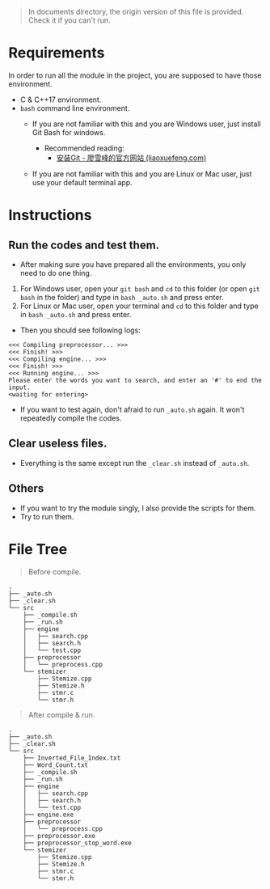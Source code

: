 > In documents directory, the origin version of this file is provided. Check it if you can't run.

# Requirements

In order to run all the module in the project, you are supposed to have those environment.

- C & C++17 environment.
- `bash` command line environment.
  - If you are not familiar with this and you are Windows user, just install Git Bash for windows.
    - Recommended reading: 
      - [安装Git - 廖雪峰的官方网站 (liaoxuefeng.com)](https://www.liaoxuefeng.com/wiki/896043488029600/896067074338496)

  - If you are not familiar with this and you are Linux or Mac user, just use your default terminal app.



# Instructions

## Run the codes and test them.

- After making sure you have prepared all the environments, you only need to do one thing.

1. For Windows user, open your `git bash` and `cd` to this folder (or open `git bash` in the folder) and type in `bash _auto.sh` and press enter.
2. For Linux or Mac user, open your terminal and `cd` to this folder and type in `bash _auto.sh` and press enter.

- Then you should see following logs:

```
<<< Compiling preprocessor... >>>
<<< Finish! >>>
<<< Compiling engine... >>>
<<< Finish! >>>
<<< Running engine... >>>
Please enter the words you want to search, and enter an '#' to end the input.
<waiting for entering>
```

- If you want to test again, don't afraid to run `_auto.sh` again. It won't repeatedly compile the codes.

## Clear useless files.

- Everything is the same except run the `_clear.sh` instead of `_auto.sh`.

## Others

- If you want to try the module singly, I also provide the scripts for them. 
- Try to run them.

# File Tree

> Before compile.

```shell
.
├── _auto.sh
├── _clear.sh
└── src
    ├── _compile.sh
    ├── _run.sh
    ├── engine
    │   ├── search.cpp
    │   ├── search.h
    │   └── test.cpp
    ├── preprocessor
    │   └── preprocess.cpp
    └── stemizer
        ├── Stemize.cpp
        ├── Stemize.h
        ├── stmr.c
        └── stmr.h
```

> After compile & run.

```shell
.
├── _auto.sh
├── _clear.sh
└── src
    ├── Inverted_File_Index.txt
    ├── Word_Count.txt
    ├── _compile.sh
    ├── _run.sh
    ├── engine
    │   ├── search.cpp
    │   ├── search.h
    │   └── test.cpp
    ├── engine.exe
    ├── preprocessor
    │   └── preprocess.cpp
    ├── preprocessor.exe
    ├── preprocessor_stop_word.exe
    └── stemizer
        ├── Stemize.cpp
        ├── Stemize.h
        ├── stmr.c
        └── stmr.h
```
